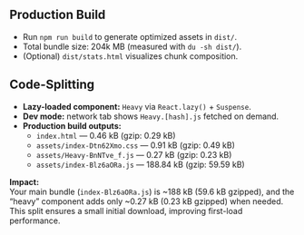 
## Production Build

- Run `npm run build` to generate optimized assets in `dist/`.
- Total bundle size: 204k MB (measured with `du -sh dist/`).
- (Optional) `dist/stats.html` visualizes chunk composition.


## Code-Splitting

- **Lazy-loaded component:** `Heavy` via `React.lazy()` + `Suspense`.
- **Dev mode:** network tab shows `Heavy.[hash].js` fetched on demand.
- **Production build outputs:**
  - `index.html` — 0.46 kB (gzip: 0.29 kB)
  - `assets/index-Dtn62Xmo.css` — 0.91 kB (gzip: 0.49 kB)
  - `assets/Heavy-BnNTve_f.js` — 0.27 kB (gzip: 0.23 kB)
  - `assets/index-Blz6aORa.js` — 188.84 kB (gzip: 59.59 kB)

**Impact:**  
Your main bundle (`index-Blz6aORa.js`) is ~188 kB (59.6 kB gzipped), and the “heavy” component adds only ~0.27 kB (0.23 kB gzipped) when needed. This split ensures a small initial download, improving first-load performance.

